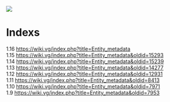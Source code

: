 ![](https://s1.ax1x.com/2020/08/14/dPNYx1.md.png)

# Indexs
1.16 https://wiki.vg/index.php?title=Entity_metadata  
1.15 https://wiki.vg/index.php?title=Entity_metadata&oldid=15293  
1.14 https://wiki.vg/index.php?title=Entity_metadata&oldid=15239  
1.13 https://wiki.vg/index.php?title=Entity_metadata&oldid=14277  
1.12 https://wiki.vg/index.php?title=Entity_metadata&oldid=12931  
1.11 https://wiki.vg/index.php?title=Entity_metadata&oldid=8413  
1.10 https://wiki.vg/index.php?title=Entity_metadata&oldid=7971  
1.9 https://wiki.vg/index.php?title=Entity_metadata&oldid=7953  

